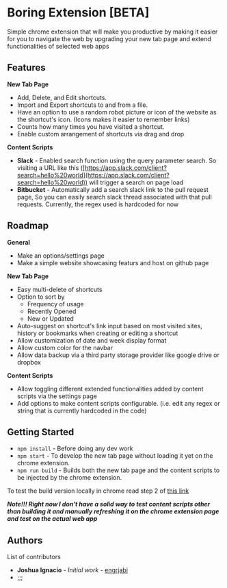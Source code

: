 
# Boring Extension [BETA]

Simple chrome extension that will make you productive by making it easier for you to navigate the web by upgrading your new tab page and extend functionalities of selected web apps

## Features
**New Tab Page**
- Add, Delete, and Edit shortcuts.
- Import and Export shortcuts to and from a file.
- Have an option to use a random robot picture or icon of the website as the shortcut's icon. (Icons makes it easier to remember links)
- Counts how many times you have visited a shortcut.
- Enable custom arrangement of shortcuts via drag and drop

**Content Scripts**
- **Slack** - Enabled search function using the query parameter search. So visiting a URL like this ([https://app.slack.com/client?search=hello%20world](https://app.slack.com/client?search=hello%20world)) will trigger a search on page load
- **Bitbucket** - Automatically add a search slack link to the pull request page, So you can easily search slack thread associated with that pull requests. Currently, the regex used is hardcoded for now

## Roadmap
**General**
- Make an options/settings page
- Make a simple website showcasing featurs and host on github page

**New Tab Page**
- Easy multi-delete of shortcuts
- Option to sort by 
	- Frequency of usage 
	- Recently Opened
	- New or Updated
- Auto-suggest on shortcut's link input based on most visited sites, history or bookmarks when creating or editing a shortcut 
- Allow customization of date and week display format
- Allow custom color for the navbar
- Allow data backup via a third party storage provider like google drive or dropbox

**Content Scripts**
- Allow toggling different extended functionalities added by content scripts via the settings page
- Add options to make content scripts configurable. (i.e. edit any regex or string that is currently hardcoded in the code)

## Getting Started

- `npm install` - Before doing any dev work
- `npm start` - To develop the new tab page without loading it yet on the chrome extension.
- `npm run build` - Builds both the new tab page and the content scripts to be injected by the chrome extension.

To test the build version locally in chrome read step 2 of [this link](https://support.google.com/chrome/a/answer/2714278?hl=en)

***Note!!! Right now I don't have a solid way to test content scripts other than building it and manually refreshing it on the chrome extension page and test on the actual web app***

## Authors

List of contributors 
- **Joshua Ignacio** - *Initial work* - [engrjabi](https://github.com/engrjabi)
- ;;;
